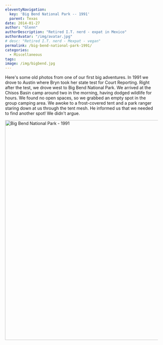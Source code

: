 ```yaml
---
eleventyNavigation:
  key: 'Big Bend National Park -- 1991'
  parent: Texas
date: 2014-01-27
author: "Glenn"
authorDescription: "Retired I.T. nerd - expat in Mexico"
authorAvatar: "/img/avatar.jpg"
# desc: "Retired I.T. nerd - Mexpat - vegan"
permalink: /big-bend-national-park-1991/
categories:
  - Miscellaneous
tags:
image: /img/bigbend.jpg
---
```

Here's some old photos from one of our first big adventures. In 1991 we drove to Austin where Bryn took her state test for Court Reporting. Right after the test, we drove west to Big Bend National Park. We arrived at the Chisos Basin camp around two in the morning, having dodged wildlife for hours. We found no open spaces, so we grabbed an empty spot in the group camping area. We awoke to a frost-covered tent and a park ranger staring down at us through the tent mesh. He informed us that we needed to find another spot! We didn't argue.

<a data-flickr-embed="true" data-header="true" data-footer="true"  href="https://www.flickr.com/photos/vagabondians/albums/72157708494351345" title="Big Bend National Park - 1991"><img src="https://live.staticflickr.com/65535/33999303778_36fa70b1b2_b.jpg" width="1024" height="726" alt="Big Bend National Park - 1991"></a><script async src="//embedr.flickr.com/assets/client-code.js" charset="utf-8"></script>
